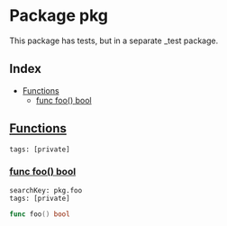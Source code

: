 # Package pkg

This package has tests, but in a separate _test package. 

## Index

* [Functions](#func)
    * [func foo() bool](#foo)


## <a id="func" href="#func">Functions</a>

```
tags: [private]
```

### <a id="foo" href="#foo">func foo() bool</a>

```
searchKey: pkg.foo
tags: [private]
```

```Go
func foo() bool
```

